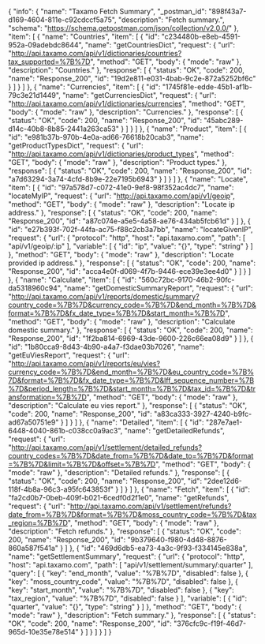 {
  "info": {
    "name": "Taxamo Fetch Summary",
    "_postman_id": "898f43a7-d169-4604-811e-c92cdccf5a75",
    "description": "Fetch summary.",
    "schema": "https://schema.getpostman.com/json/collection/v2.0.0/"
  },
  "item": [
    {
      "name": "Countries",
      "item": [
        {
          "id": "c234480b-e8eb-4591-952a-09adebdc8644",
          "name": "getCountriesDict",
          "request": {
            "url": "http://api.taxamo.com/api/v1/dictionaries/countries?tax_supported=%7B%7D",
            "method": "GET",
            "body": {
              "mode": "raw"
            },
            "description": "Countries."
          },
          "response": [
            {
              "status": "OK",
              "code": 200,
              "name": "Response_200",
              "id": "19d2e811-e031-4bab-9c2e-872a5252bf6c"
            }
          ]
        }
      ]
    },
    {
      "name": "Currencies",
      "item": [
        {
          "id": "1745f81e-edde-45b1-af1b-79c3e21d1449",
          "name": "getCurrenciesDict",
          "request": {
            "url": "http://api.taxamo.com/api/v1/dictionaries/currencies",
            "method": "GET",
            "body": {
              "mode": "raw"
            },
            "description": "Currencies."
          },
          "response": [
            {
              "status": "OK",
              "code": 200,
              "name": "Response_200",
              "id": "45abc289-d14c-40b8-8b85-2441a263ca53"
            }
          ]
        }
      ]
    },
    {
      "name": "Product",
      "item": [
        {
          "id": "e981b37b-970b-4e0a-ad66-76618b20cab3",
          "name": "getProductTypesDict",
          "request": {
            "url": "http://api.taxamo.com/api/v1/dictionaries/product_types",
            "method": "GET",
            "body": {
              "mode": "raw"
            },
            "description": "Product types."
          },
          "response": [
            {
              "status": "OK",
              "code": 200,
              "name": "Response_200",
              "id": "a7d63294-3a74-4cfd-8b9e-22e7195b6943"
            }
          ]
        }
      ]
    },
    {
      "name": "Locate",
      "item": [
        {
          "id": "97a578d7-c072-41e0-9ef8-98f352ac4dc7",
          "name": "locateMyIP",
          "request": {
            "url": "http://api.taxamo.com/api/v1/geoip",
            "method": "GET",
            "body": {
              "mode": "raw"
            },
            "description": "Locate ip address."
          },
          "response": [
            {
              "status": "OK",
              "code": 200,
              "name": "Response_200",
              "id": "a87c074e-a5e5-4a58-ae76-434ab5fcb61d"
            }
          ]
        },
        {
          "id": "e27b393f-702f-44fa-ac75-f88c2cb3a7bb",
          "name": "locateGivenIP",
          "request": {
            "url": {
              "protocol": "http",
              "host": "api.taxamo.com",
              "path": [
                "api/v1/geoip/:ip"
              ],
              "variable": [
                {
                  "id": "ip",
                  "value": "{}",
                  "type": "string"
                }
              ]
            },
            "method": "GET",
            "body": {
              "mode": "raw"
            },
            "description": "Locate provided ip address."
          },
          "response": [
            {
              "status": "OK",
              "code": 200,
              "name": "Response_200",
              "id": "acca4e0f-d069-4f7b-9446-ece39e3ee4d0"
            }
          ]
        }
      ]
    },
    {
      "name": "Calculate",
      "item": [
        {
          "id": "560c72bc-9170-46b2-90fc-da5318960c94",
          "name": "getDomesticSummaryReport",
          "request": {
            "url": "http://api.taxamo.com/api/v1/reports/domestic/summary?country_code=%7B%7D&currency_code=%7B%7D&end_month=%7B%7D&format=%7B%7D&fx_date_type=%7B%7D&start_month=%7B%7D",
            "method": "GET",
            "body": {
              "mode": "raw"
            },
            "description": "Calculate domestic summary."
          },
          "response": [
            {
              "status": "OK",
              "code": 200,
              "name": "Response_200",
              "id": "1f2ba814-6969-43de-9600-226c66ea08d9"
            }
          ]
        },
        {
          "id": "1b80cca9-8d43-4b90-a4a7-f3dae03b7026",
          "name": "getEuViesReport",
          "request": {
            "url": "http://api.taxamo.com/api/v1/reports/eu/vies?currency_code=%7B%7D&end_month=%7B%7D&eu_country_code=%7B%7D&format=%7B%7D&fx_date_type=%7B%7D&lff_sequence_number=%7B%7D&period_length=%7B%7D&start_month=%7B%7D&tax_id=%7B%7D&transformation=%7B%7D",
            "method": "GET",
            "body": {
              "mode": "raw"
            },
            "description": "Calculate eu vies report."
          },
          "response": [
            {
              "status": "OK",
              "code": 200,
              "name": "Response_200",
              "id": "a83ca333-3927-4240-b9fc-ad67a50751e9"
            }
          ]
        }
      ]
    },
    {
      "name": "Detailed",
      "item": [
        {
          "id": "287e7ae1-6448-4040-861b-c038cc0a9ac3",
          "name": "getDetailedRefunds",
          "request": {
            "url": "http://api.taxamo.com/api/v1/settlement/detailed_refunds?country_codes=%7B%7D&date_from=%7B%7D&date_to=%7B%7D&format=%7B%7D&limit=%7B%7D&offset=%7B%7D",
            "method": "GET",
            "body": {
              "mode": "raw"
            },
            "description": "Detailed refunds."
          },
          "response": [
            {
              "status": "OK",
              "code": 200,
              "name": "Response_200",
              "id": "2dee12d6-118f-4b8a-96c3-a95fc643853f"
            }
          ]
        }
      ]
    },
    {
      "name": "Fetch",
      "item": [
        {
          "id": "fa2cd0b7-0beb-409f-b021-6cedf0d2f1e0",
          "name": "getRefunds",
          "request": {
            "url": "http://api.taxamo.com/api/v1/settlement/refunds?date_from=%7B%7D&format=%7B%7D&moss_country_code=%7B%7D&tax_region=%7B%7D",
            "method": "GET",
            "body": {
              "mode": "raw"
            },
            "description": "Fetch refunds."
          },
          "response": [
            {
              "status": "OK",
              "code": 200,
              "name": "Response_200",
              "id": "9b379640-f980-4d48-8876-860a587f541a"
            }
          ]
        },
        {
          "id": "469d6db5-ea73-4a3c-9f93-f334145e838a",
          "name": "getSettlementSummary",
          "request": {
            "url": {
              "protocol": "http",
              "host": "api.taxamo.com",
              "path": [
                "api/v1/settlement/summary/:quarter"
              ],
              "query": [
                {
                  "key": "end_month",
                  "value": "%7B%7D",
                  "disabled": false
                },
                {
                  "key": "moss_country_code",
                  "value": "%7B%7D",
                  "disabled": false
                },
                {
                  "key": "start_month",
                  "value": "%7B%7D",
                  "disabled": false
                },
                {
                  "key": "tax_region",
                  "value": "%7B%7D",
                  "disabled": false
                }
              ],
              "variable": [
                {
                  "id": "quarter",
                  "value": "{}",
                  "type": "string"
                }
              ]
            },
            "method": "GET",
            "body": {
              "mode": "raw"
            },
            "description": "Fetch summary."
          },
          "response": [
            {
              "status": "OK",
              "code": 200,
              "name": "Response_200",
              "id": "376cfc9c-f19f-46d7-965d-10e35e78e514"
            }
          ]
        }
      ]
    }
  ]
}